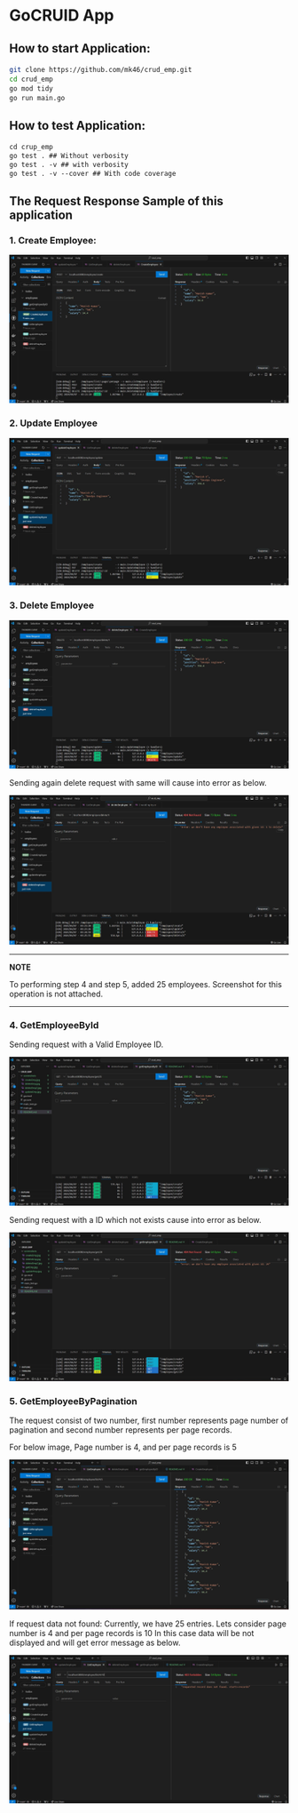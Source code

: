 # GoCRUID App

## How to start Application:
```bash
git clone https://github.com/mk46/crud_emp.git
cd crud_emp
go mod tidy
go run main.go
```

## How to test Application:
```
cd crup_emp
go test . ## Without verbosity
go test . -v ## with verbosity
go test . -v --cover ## With code coverage
```

## The Request Response Sample of this application

### 1. Create Employee:

![Creaete Emp](screenshots/createEmp.jpg?raw=true)
### 2. Update Employee

![Update emp](screenshots/updateEmp.jpg?raw=true)

### 3. Delete Employee

![Update emp](screenshots/deleteEmp.jpg?raw=true)

Sending again delete request with same will cause into error as below.

![Update emp](screenshots/deleteEmp2.jpg?raw=true)

---
**NOTE**

To performing step 4 and step 5, added 25 employees. Screenshot for this operation is not attached.

---

### 4. GetEmployeeById
Sending request with a  Valid Employee ID.

![GetEmpById with Valid ID](screenshots/getEmp.jpg)

Sending request with a ID which not exists cause into error as below.

![GetEmpById with Invalid ID](screenshots/getEmpError.jpg)

### 5. GetEmployeeByPagination

The request consist of two number, first number represents page number of pagination and second number represents per page records.

For below image,
Page number is 4, and per page records is 5

![Pagination Implementation](screenshots/listEmp.jpg)


If request data not found:
Currently, we have 25 entries.
Lets consider page number is 4 and per page records is 10
In this case data will be not displayed and will get error message as below.

![List with Error](screenshots/listEmpErr.jpg)

